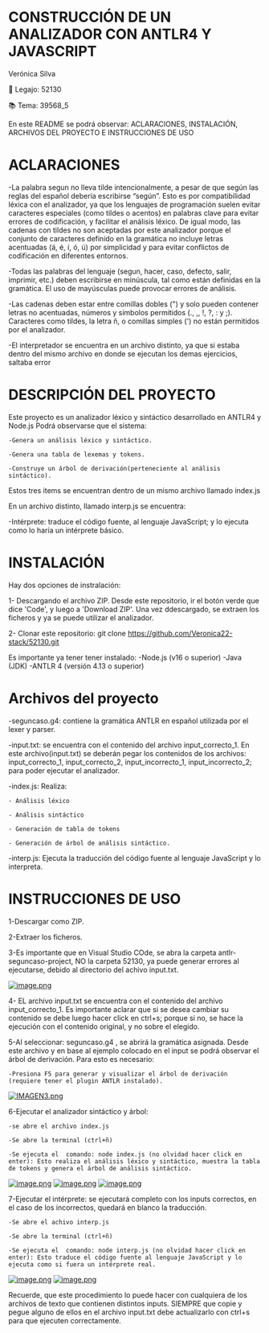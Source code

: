 # CONSTRUCCIÓN DE UN ANALIZADOR CON ANTLR4 Y JAVASCRIPT
Verónica Silva

📌 Legajo: 52130

📚 Tema: 39568_5

En este README se podrá observar: ACLARACIONES, INSTALACIÓN, ARCHIVOS DEL PROYECTO E INSTRUCCIONES DE USO

# ACLARACIONES
-La palabra  segun no lleva tilde intencionalmente, a pesar de que según las reglas del español debería escribirse “según”. Esto es por compatibilidad léxica con el analizador, ya que los lenguajes de programación suelen evitar caracteres especiales (como tildes o acentos) en palabras clave para evitar errores de codificación, y facilitar el análisis léxico. De igual modo, las cadenas con tildes no son aceptadas por este analizador porque el conjunto de caracteres definido en la gramática no incluye letras acentuadas (á, é, í, ó, ú) por simplicidad y para evitar conflictos de codificación en diferentes entornos.

-Todas las palabras del lenguaje (segun, hacer, caso, defecto, salir, imprimir, etc.) deben escribirse en minúscula, tal como están definidas en la gramática. El uso de mayúsculas puede provocar errores de análisis.

-Las cadenas deben estar entre comillas dobles (") y solo pueden contener letras no acentuadas, números y símbolos permitidos (., ,, !, ?, : y ;). Caracteres como tildes, la letra ñ, o comillas simples (') no están permitidos por el analizador.

-El interpretador se encuentra en un archivo distinto, ya que si estaba dentro del mismo archivo en donde se ejecutan los demas ejercicios, saltaba error

# DESCRIPCIÓN DEL PROYECTO
Este proyecto es un analizador léxico y sintáctico desarrollado en ANTLR4 y Node.js
Podrá observarse que el sistema:

	-Genera un análisis léxico y sintáctico.

	-Genera una tabla de lexemas y tokens.

	-Construye un árbol de derivación(perteneciente al análisis sintáctico).

Estos tres items se encuentran dentro de un mismo archivo llamado index.js

En un archivo distinto, llamado interp.js se encuentra:

-Intérprete: traduce el código fuente, al lenguaje JavaScript; y lo ejecuta como lo haría un intérprete básico.


# INSTALACIÓN
Hay dos opciones de instralación:

1- Descargando el archivo ZIP. Desde este repositorio, ir el botón verde que dice 'Code', y luego a 'Download ZIP'.
Una vez ddescargado, se extraen los ficheros y ya se puede utilizar el analizador.

2- Clonar este repositorio: git clone https://github.com/Veronica22-stack/52130.git

Es importante ya tener tener instalado:
-Node.js (v16 o superior)
-Java (JDK)
-ANTLR 4 (versión 4.13 o superior)

# Archivos del proyecto
-seguncaso.g4: contiene la gramática ANTLR en español utilizada por el lexer y parser.

-input.txt: se encuentra con el contenido del archivo input_correcto_1. En este archivo(input.txt) se deberán pegar los contenidos de los archivos: input_correcto_1, input_correcto_2, input_incorrecto_1, input_incorrecto_2; para poder ejecutar el analizador.

-index.js: Realiza:

	- Análisis léxico
 
	- Análisis sintáctico
 
	- Generación de tabla de tokens
 
	- Generación de árbol de análisis sintáctico. 
 
 -interp.js: Ejecuta la traducción del código fuente al lenguaje JavaScript y lo interpreta.
 
# INSTRUCCIONES DE USO

1-Descargar como ZIP.

2-Extraer los ficheros.

3-Es importante que en Visual Studio COde, se abra la carpeta antlr-seguncaso-project, NO la carpeta 52130, ya puede generar errores al ejecutarse, debido al directorio del achivo input.txt.

[![image.png](https://i.postimg.cc/hvMwhJ44/image.png)](https://postimg.cc/y3gnb8S2)
 
4- EL archivo input.txt se encuentra con el contenido del archivo input_correcto_1. Es importante aclarar que si se desea cambiar su contenido se debe luego hacer click en ctrl+s; porque si no, se hace la ejecución con el contenido original, y no sobre el elegido.

5-Al seleccionar: seguncaso.g4 , se abrirá la gramática asignada.
Desde este archivo y en base al ejemplo colocado en el input se podrá observar el árbol de derivación. Para esto es necesario:
	
 	-Presiona F5 para generar y visualizar el árbol de derivación (requiere tener el plugin ANTLR instalado).
 [![IMAGEN3.png](https://i.postimg.cc/133b4084/IMAGEN3.png)](https://postimg.cc/2Vg0KZFf)
 
6-Ejecutar el analizador sintáctico y árbol:
	
 	-se abre el archivo index.js
 	
  	-Se abre la terminal (ctrl+ñ)
  	
   	-Se ejecuta el  comando: node index.js (no olvidad hacer click en enter): Esto realiza el análisis léxico y sintáctico, muestra la tabla de tokens y genera el árbol de análisis sintáctico.
   
[![image.png](https://i.postimg.cc/rwGWv7jT/image.png)](https://postimg.cc/DSZ8GjRp)
[![image.png](https://i.postimg.cc/ZKCKvqqn/image.png)](https://postimg.cc/7frypw0r)
[![image.png](https://i.postimg.cc/G3ZhYCTj/image.png)](https://postimg.cc/nMGJbNks)
 
7-Ejecutar el intérprete: se ejecutará completo con los inputs correctos, en  el caso de los incorrectos, quedará en blanco la traducción.
	
 	-Se abre el achivo interp.js
 	
  	-Se abre la terminal (ctrl+ñ)
  	
   	-Se ejecuta el  comando: node interp.js (no olvidad hacer click en enter): Esto traduce el código fuente al lenguaje JavaScript y lo ejecuta como si fuera un intérprete real.

[![image.png](https://i.postimg.cc/BZxmq7Mh/image.png)](https://postimg.cc/23SQGGpv)
[![image.png](https://i.postimg.cc/FK2npDyw/image.png)](https://postimg.cc/mcyw236S)

Recuerde, que este procedimiento lo puede hacer con cualquiera de los archivos de texto que contienen distintos inputs. SIEMPRE que copie y pegue alguno de ellos en el archivo input.txt debe actualizarlo con ctrl+s para que ejecuten correctamente.

